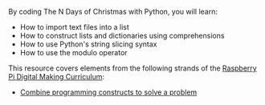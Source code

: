 By coding The N Days of Christmas with Python, you will learn:

- How to import text files into a list
- How to construct lists and dictionaries using comprehensions
- How to use Python's string slicing syntax
- How to use the modulo operator

This resource covers elements from the following strands of the [Raspberry Pi Digital Making Curriculum](https://www.raspberrypi.org/curriculum/):

- [Combine programming constructs to solve a problem](https://www.raspberrypi.org/curriculum/programming/builder)
